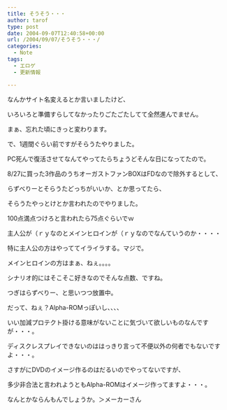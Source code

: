 ```yaml
---
title: そうそう・・・
author: tarof
type: post
date: 2004-09-07T12:40:58+00:00
url: /2004/09/07/そうそう・・・/
categories:
  - Note
tags:
  - エロゲ
  - 更新情報

---
```

なんかサイト名変えるとか言いましたけど、
  
いろいろと準備すらしてなかったりごたごたしてて全然進んでません。

まぁ、忘れた頃にきっと変わります。

で、1週間ぐらい前ですがそらうたやりました。
  
PC死んで復活させてなんてやってたらちょうどそんな日になってたので。
  
8/27に買った3作品のうちオーガストファンBOXはFDなので除外するとして、
  
らずべりーとそらうたどっちがいいか、とか思ってたら、
  
そらうたやっとけとか言われたのでやりました。

100点満点つけろと言われたら75点ぐらいでｗ
  
主人公が（ｒｙなのとメインヒロインが（ｒｙなのでなんていうのか・・・・
  
特に主人公の方はやっててイライラする。マジで。
  
メインヒロインの方はまぁ、ねぇ。。。。

シナリオ的にはそこそこ好きなのでそんな点数、ですね。

つぎはらずべりー、と思いつつ放置中。
  
だって、ねぇ？Alpha-ROMっぽいし、、、、
  
いい加減プロテクト掛ける意味がないことに気づいて欲しいものなんですが・・・。
  
ディスクレスプレイできないのははっきり言って不便以外の何者でもないですよ・・・。
  
さすがにDVDのイメージ作るのはだるいのでやってないですが、
  
多少非合法と言われようともAlpha-ROMはイメージ作ってますよ・・・。

なんとかならんもんでしょうか。＞メーカーさん
